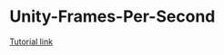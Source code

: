 # Unity-Frames-Per-Second


[Tutorial link](http://catlikecoding.com/unity/tutorials/frames-per-second/)
